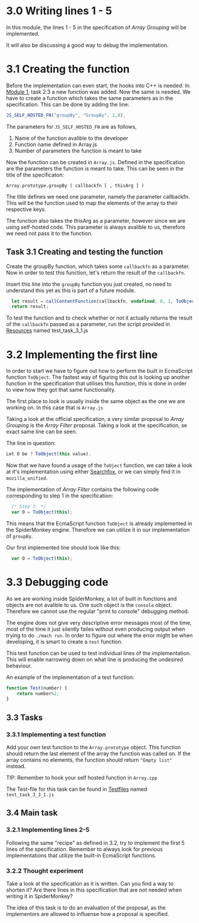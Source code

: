 # **3.0** Writing lines 1 - 5

In this module, the lines 1 - 5 in the specification of _Array Grouping_ will be implemented. 

It will also be discussing a good way to debug the implementation. 

# **3.1** Creating the function

Before the implementation can even start, the hooks into C++ is needed. In [Module 1](/Modules/Module%201/Module1.md), task 2.3 a new function was added. Now the same is needed. We have to create a function which takes the same parameters as in the specification. This can be done by adding the line:

```js
JS_SELF_HOSTED_FN("groupBy", "GroupBy", 1,0),

```

The parameters for `JS_SELF_HOSTED_FN` are as follows, 
1. Name of the function avalible to the developer
2. Function name defined in Array.js
3. Number of parameters the function is meant to take

Now the function can be created in `Array.js`. Defined in the specification are the parameters the function is meant to take. This can be seen in the title of the specificaton:

```
Array.prototype.groupBy ( callbackfn [ , thisArg ] )
```

The title defines we need one parameter, namely the parameter callbackfn. This will be the function used to map the elements of the array to their respective keys. 

The function also takes the thisArg as a parameter, however since we are using self-hosted code. This parameter is always avalible to us, therefore we need not pass it to the function. 

## **Task 3.1** Creating and testing the function

Create the groupBy function, which takes some `callbackfn` as a parameter. Now in order to test this function, let's return the result of the `callbackfn`. 

Insert this line into the `groupBy` function you just created, no need to understand this yet as this is part of a future module. 

```js
  let result = callContentFunction(callbackfn, undefined, 0, 1, ToObject(this));
  return result;
```

To test the function and to check whether or not it actually returns the result of the `callbackfn` passed as a parameter, run the script provided in [Resources](/Modules/Module%203/Testfiles/) named test_task_3_1.js

# **3.2** Implementing the first line

In order to start we have to figure out how to perform the built in EcmaScript function `ToObject`. The fastest way of figuring this out is looking up another function in the specification that utilises this function, this is done in order to view how they got that same functionality. 

The first place to look is usually inside the same object as the one we are working on. In this case that is `Array.js`

Taking a look at the official specification, a very similar proposal to _Array Grouping_ is the _Array Filter_ proposal. Taking a look at the specification, se exact same line can be seen. 

The line in question:
```js
Let O be ? ToObject(this value).
```
Now that we have found a usage of the `ToOject` function, we can take a look at it's implementation using either [Searchfox](https://searchfox.org), or we can simply find it in `mozilla_unified`. 

The implementation of _Array Filter_ contains the following code corresponding to step 1 in the specification:
```js
  /* Step 1. */
  var O = ToObject(this);
```

This means that the EcmaScript function `ToObject` is already implemented in the SpiderMonkey engine. Therefore we can utilize it in our implementation of `groupBy`. 

Our first implemented line should look like this:
```js
  var O = ToObject(this);
```

# **3.3** Debugging code

As we are working inside SpiderMonkey, a lot of built in functions and objects are not avalible to us. One such object is the `console` object. Therefore we cannot use the regular "print to console" debugging method. 

The engine does not give very descriptive error messages most of the time, most of the time it just silently failes without even producing output when trying to do `./mach run`. In order to figure out where the error might be when developing, it is smart to create a `test` function. 

This test function can be used to test individual lines of the implementation. This will enable narrowing down on what line is producing the undesired behaviour. 

An example of the implementation of a test function:
```js
function Test(number) {
    return number%2;
}
```

## **3.3** Tasks

### **3.3.1** Implementing a test function

Add your own test function to the `Array.prototype` object. This function should return the last element of the array the function was called on. 
If the array contains no elements, the function should return `"Empty list"` instead. 

TIP: Remember to hook your self hosted function in `Array.cpp`

The Test-file for this task can be found in [Testfiles](./Testfiles/) named `test_task_3_3_1.js`


## **3.4** Main task
### **3.2.1** Implementing lines 2-5

Following the same "recipe" as defined in 3.2, try to implement the first 5 lines of the specification. Remember to always look for previous implementations that utilize the built-in EcmaScript functions. 

### **3.2.2** Thought experiment

Take a look at the specification as it is written. Can you find a way to shorten it? Are there lines in this specification that are not needed when writing it in SpiderMonkey?

The idea of this task is to do an evaluation of the proposal, as the implementors are allowed to influense how a proposal is specified. 

